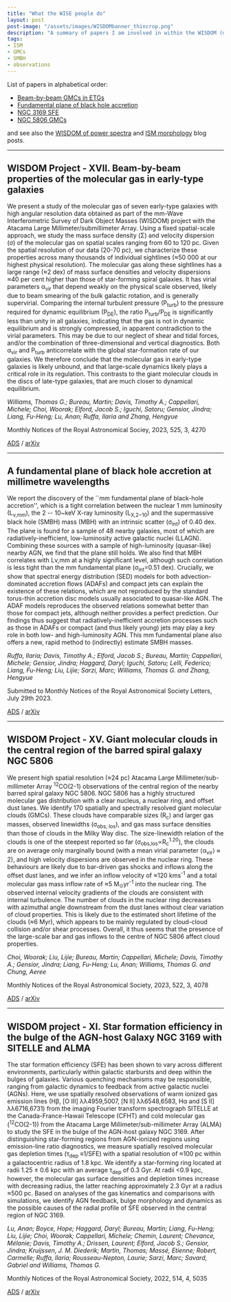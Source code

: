 ```yaml
---
title: "What the WISE people do"
layout: post
post-image: "/assets/images/WISDOMbanner_thincrop.png"
description: "A summary of papers I am involved in within the WISDOM (mm-Wave Interferometric Survey of Dark Object Masses) collaboration. | Banner credit: Tim Davis."   
tags:
- ISM
- GMCs
- SMBH
- observations
---
```


List of papers in alphabetical order: 
* [Beam-by-beam GMCs in ETGs](#wisdom-project---xvii-beam-by-beam-properties-of-the-molecular-gas-in-early-type-galaxies)
* [Fundamental plane of black hole accretion](#a-fundamental-plane-of-black-hole-accretion-at-millimetre-wavelengths)
* [NGC 3169 SFE](#wisdom-project---xi-star-formation-efficiency-in-the-bulge-of-the-agn-host-galaxy-ngc-3169-with-sitelle-and-alma)
* [NGC 5806 GMCs](#wisdom-project---xv-giant-molecular-clouds-in-the-central-region-of-the-barred-spiral-galaxy-ngc-5806)

and see also the [WISDOM of power spectra](/blog/wisdom-of-ps) and [ISM morphology](/blog/WISDOM-ISMmorph) blog posts.

-----------
## WISDOM Project - XVII. Beam-by-beam properties of the molecular gas in early-type galaxies  ##
We present a study of the molecular gas of seven early-type galaxies with high angular resolution data obtained as part of the mm-Wave Interferometric Survey of Dark Object Masses (WISDOM) project with the Atacama Large Millimeter/submillimeter Array. Using a fixed spatial-scale approach, we study the mass surface density (Σ) and velocity dispersion (σ) of the molecular gas on spatial scales ranging from 60 to 120 pc. Given the spatial resolution of our data (20-70 pc), we characterize these properties across many thousands of individual sightlines (≈50 000 at our highest physical resolution). The molecular gas along these sightlines has a large range (≈2 dex) of mass surface densities and velocity dispersions ≈40  per cent higher than those of star-forming spiral galaxies. It has virial parameters α<sub>vir</sub> that depend weakly on the physical scale observed, likely due to beam smearing of the bulk galactic rotation, and is generally supervirial. Comparing the internal turbulent pressure (P<sub>turb</sub>) to the pressure required for dynamic equilibrium (P<sub>DE</sub>), the ratio P<sub>turb</sub>/P<sub>DE</sub> is significantly less than unity in all galaxies, indicating that the gas is not in dynamic equilibrium and is strongly compressed, in apparent contradiction to the virial parameters. This may be due to our neglect of shear and tidal forces, and/or the combination of three-dimensional and vertical diagnostics. Both α<sub>vir</sub> and P<sub>turb</sub> anticorrelate with the global star-formation rate of our galaxies. We therefore conclude that the molecular gas in early-type galaxies is likely unbound, and that large-scale dynamics likely plays a critical role in its regulation. This contrasts to the giant molecular clouds in the discs of late-type galaxies, that are much closer to dynamical equilibrium. 

*Williams, Thomas G.; Bureau, Martin; Davis, Timothy A.; Cappellari, Michele; Choi, Woorak; Elford, Jacob S.; Iguchi, Satoru; Gensior, Jindra; Liang, Fu-Heng; Lu, Anan; Ruffa, Ilaria and Zhang, Hengyue*

Monthly Notices of the Royal Astronomical Sociey, 2023, 525, 3, 4270

[ADS](https://ui.adsabs.harvard.edu/abs/2023MNRAS.525.4270W) / [arXiv](https://arxiv.org/abs/2308.05146)

----------
## A fundamental plane of black hole accretion at millimetre wavelengths ##
We report the discovery of the ``mm fundamental plane of black-hole accretion'', which is a tight correlation between the nuclear 1 mm luminosity (L<sub>ν,mm</sub>), the 2 -- 10~keV X-ray luminosity (L<sub>X,2−10</sub>) and the supermassive black hole (SMBH) mass (MBH) with an intrinsic scatter (σ<sub>int</sub>) of 0.40 dex. The plane is found for a sample of 48 nearby galaxies, most of which are radiatively-inefficient, low-luminosity active galactic nuclei (LLAGN). Combining these sources with a sample of high-luminosity (quasar-like) nearby AGN, we find that the plane still holds. We also find that MBH correlates with Lν,mm at a highly significant level, although such correlation is less tight than the mm fundamental plane (σ<sub>int</sub>=0.51 dex). Crucially, we show that spectral energy distribution (SED) models for both advection-dominated accretion flows (ADAFs) and compact jets can explain the existence of these relations, which are not reproduced by the standard torus-thin accretion disc models usually associated to quasar-like AGN. The ADAF models reproduces the observed relations somewhat better than those for compact jets, although neither provides a perfect prediction. Our findings thus suggest that radiatively-inefficient accretion processes such as those in ADAFs or compact (and thus likely young) jets may play a key role in both low- and high-luminosity AGN. This mm fundamental plane also offers a new, rapid method to (indirectly) estimate SMBH masses. 

*Ruffa, Ilaria; Davis, Timothy A.; Elford, Jacob S.; Bureau, Martin; Cappellari, Michele; Gensior, Jindra; Haggard, Daryl; Iguchi, Satoru; Lelli, Federico; Liang, Fu-Heng; Liu, Lijie; Sarzi, Marc; Williams, Thomas G. and Zhang, Hengyue*

Submitted to Monthly Notices of the Royal Astronomical Society Letters, July 29th 2023.


[ADS](https://ui.adsabs.harvard.edu/abs/2023arXiv230713872R) / [arXiv](https://arxiv.org/abs/2307.13872)

<!-- ![Starburst paper Fig. 15; a schematic summarising the main results of the paper.](/assets/images/SB_schematic.png#centre) -->

----------
## WISDOM Project - XV. Giant molecular clouds in the central region of the barred spiral galaxy NGC 5806  ##

We present high spatial resolution (≈24 pc) Atacama Large Millimeter/sub-millimeter Array <sup>12</sup>CO(2-1) observations of the central region of the nearby barred spiral galaxy NGC 5806. NGC 5806 has a highly structured molecular gas distribution with a clear nucleus, a nuclear ring, and offset dust lanes. We identify 170 spatially and spectrally resolved giant molecular clouds (GMCs). These clouds have comparable sizes (R<sub>c</sub>) and larger gas masses, observed linewidths (σ<sub>obs, los</sub>), and gas mass surface densities than those of clouds in the Milky Way disc. The size-linewidth relation of the clouds is one of the steepest reported so far (σ<sub>obs,los</sub>∝R<sub>c</sub><sup>1.20</sup>), the clouds are on average only marginally bound (with a mean virial parameter ⟨α<sub>vir</sub>⟩ ≈ 2), and high velocity dispersions are observed in the nuclear ring. These behaviours are likely due to bar-driven gas shocks and inflows along the offset dust lanes, and we infer an inflow velocity of ≈120 kms<sup>-1</sup> and a total molecular gas mass inflow rate of ≈5 M<sub>⊙</sub>yr<sup>-1</sup> into the nuclear ring. The observed internal velocity gradients of the clouds are consistent with internal turbulence. The number of clouds in the nuclear ring decreases with azimuthal angle downstream from the dust lanes without clear variation of cloud properties. This is likely due to the estimated short lifetime of the clouds (≈6 Myr), which appears to be mainly regulated by cloud-cloud collision and/or shear processes. Overall, it thus seems that the presence of the large-scale bar and gas inflows to the centre of NGC 5806 affect cloud properties. 

*Choi, Woorak; Liu, Lijie; Bureau, Martin; Cappellari, Michele; Davis, Timothy A.; Gensior, Jindra; Liang, Fu-Heng; Lu, Anan; Williams, Thomas G. and Chung, Aeree*


Monthly Notices of the Royal Astronomical Society, 2023, 522, 3, 4078

[ADS](https://ui.adsabs.harvard.edu/abs/2023MNRAS.522.4078C) / [arXiv](https://arxiv.org/abs/2304.10471)

----------

## WISDOM project - XI. Star formation efficiency in the bulge of the AGN-host Galaxy NGC 3169 with SITELLE and ALMA  ##
The star formation efficiency (SFE) has been shown to vary across different environments, particularly within galactic starbursts and deep within the bulges of galaxies. Various quenching mechanisms may be responsible, ranging from galactic dynamics to feedback from active galactic nuclei (AGNs). Here, we use spatially resolved observations of warm ionized gas emission lines (Hβ, [O III] λλ4959,5007, [N II] λλ6548,6583, Hα and [S II] λλ6716,6731) from the imaging Fourier transform spectrograph SITELLE at the Canada-France-Hawaii Telescope (CFHT) and cold molecular gas (<sup>12</sup>CO(2-1)) from the Atacama Large Millimeter/sub-millimeter Array (ALMA) to study the SFE in the bulge of the AGN-host galaxy NGC 3169. After distinguishing star-forming regions from AGN-ionized regions using emission-line ratio diagnostics, we measure spatially resolved molecular gas depletion times (τ<sub>dep</sub> ≡1/SFE) with a spatial resolution of ≈100 pc within a galactocentric radius of 1.8 kpc. We identify a star-forming ring located at radii 1.25 ± 0.6 kpc with an average τ<sub>dep</sub> of 0.3 Gyr. At radii <0.9 kpc, however, the molecular gas surface densities and depletion times increase with decreasing radius, the latter reaching approximately 2.3 Gyr at a radius ≈500 pc. Based on analyses of the gas kinematics and comparisons with simulations, we identify AGN feedback, bulge morphology and dynamics as the possible causes of the radial profile of SFE observed in the central region of NGC 3169. 


*Lu, Anan; Boyce, Hope; Haggard, Daryl; Bureau, Martin; Liang, Fu-Heng; Liu, Lijie; Choi, Woorak; Cappellari, Michele; Chemin, Laurent; Chevance, Mélanie; Davis, Timothy A.; Drissen, Laurent; Elford, Jacob S.; Gensior, Jindra; Kruijssen, J. M. Diederik; Martin, Thomas; Massé, Etienne; Robert, Carmelle; Ruffa, Ilaria; Rousseau-Nepton, Laurie; Sarzi, Marc; Savard, Gabriel and Williams, Thomas G.*

Monthly Notices of the Royal Astronomical Society, 2022, 514, 4, 5035


[ADS](https://ui.adsabs.harvard.edu/abs/2022MNRAS.514.5035L) / [arXiv](https://arxiv.org/abs/2206.03316)

<!-- ![FIREbox paper figure 1. A visualisation of the gas stars and dark matter at various redshifts.](/assets/images/FBox_fig1.jpeg#centre) -->